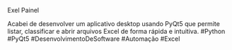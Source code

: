 Exel Painel

Acabei de desenvolver um aplicativo desktop usando PyQt5 que permite listar, classificar e abrir arquivos Excel de forma rápida e intuitiva. #Python #PyQt5 #DesenvolvimentoDeSoftware #Automação #Excel
